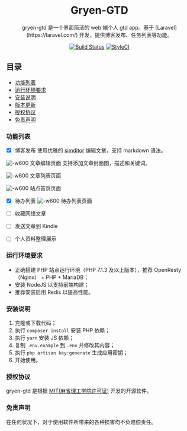 <h1 align="center">
Gryen-GTD
</h1>
<div align="center">
gryen-gtd 是一个界面简洁的 web 端个人 gtd app。基于 [Laravel](https://laravel.com/) 开发，提供博客发布、任务列表等功能。

[![Build Status](https://travis-ci.org/itargaryen/gryen-gtd.svg?branch=develop)](https://travis-ci.org/itargaryen/gryen-gtd)
[![StyleCI](https://github.styleci.io/repos/164370918/shield?branch=develop)](https://github.styleci.io/repos/164370918)
</div>

## 目录
* [功能列表](https://gitee.com/targaryen/gryen-gtd/blob/master/readme.md#%E5%8A%9F%E8%83%BD%E5%88%97%E8%A1%A8)
* [运行环境要求](https://gitee.com/targaryen/gryen-gtd/blob/develop/readme.md#%E8%BF%90%E8%A1%8C%E7%8E%AF%E5%A2%83%E8%A6%81%E6%B1%82)
* [安装说明](https://gitee.com/targaryen/gryen-gtd/blob/develop/readme.md#%E5%AE%89%E8%A3%85%E8%AF%B4%E6%98%8E)
* [版本更新](https://gitee.com/targaryen/gryen-gtd/blob/develop/CHANGELOG.md)
* [授权协议](https://gitee.com/targaryen/gryen-gtd/blob/develop/readme.md#%E6%8E%88%E6%9D%83%E5%8D%8F%E8%AE%AE)
* [免责声明](https://gitee.com/targaryen/gryen-gtd/blob/develop/readme.md#%E5%85%8D%E8%B4%A3%E5%A3%B0%E6%98%8E)

### 功能列表

* [x] 博客发布
    使用优雅的 [simditor](https://simditor.tower.im/) 编辑文章，支持 markdown 语法。

![-w600](http://markdown.gryen.com/2018-04-25-15087530267780-1.jpg)
文章编辑页面
支持添加文章封面图，描述和关键词。

![-w600](http://markdown.gryen.com/2018-04-25-15087538382652-1.jpg)
文章列表页面

![-w600](http://markdown.gryen.com/2018-04-25-15087539469788-1.jpg)
站点首页页面

* [x] 待办列表
![-w600](http://markdown.gryen.com/2018-04-25-15087544092838-1.jpg)
待办列表页面

* [ ] 收藏网络文章
* [ ] 发送文章到 Kindle
* [ ] 个人资料整理展示

### 运行环境要求

* 正确搭建 PHP 站点运行环境（PHP 7.1.3 及以上版本），推荐 OpenResty（Nginx） + PHP + MariaDB；
* 安装 NodeJS 以支持前端构建；
* 推荐安装启用 Redis 以提高性能。

### 安装说明

1. 克隆或下载代码；
2. 执行 `composer install` 安装 PHP 依赖；
3. 执行 `yarn` 安装 JS 依赖；
4. 复制 `.env.example` 到 `.env` 并修改其内容；
5. 执行 `php artisan key:generate` 生成应用密钥；
6. 开始使用。

### 授权协议

gryen-gtd 是根据 [MIT(麻省理工学院许可证)](https://opensource.org/licenses/MIT) 开发的开源软件。

### 免责声明

在任何状况下，对于使用软件所带来的各种损害均不负赔偿责任。
